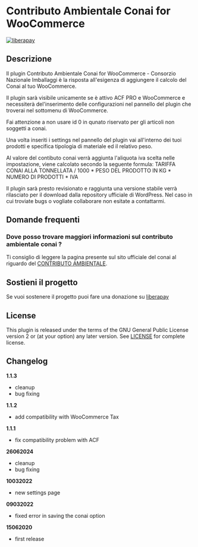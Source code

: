 # Contributo Ambientale Conai for WooCommerce

[![liberapay](https://img.shields.io/liberapay/patrons/riccardodicurti.svg?logo=liberapay 'liberapay')](https://liberapay.com/riccardodicurti/donate)

## Descrizione 

Il plugin Contributo Ambientale Conai for WooCommerce - Consorzio Nazionale Imballaggi è la risposta all'esigenza di aggiungere il calcolo del Conai al tuo WooCommerce. 

Il plugin sarà visibile unicamente se è attivo ACF PRO e WooCommerce e necessiterà del'inserimento delle configurazioni nel pannello del plugin che troverai nel sottomenu di WooCommerce.

Fai attenzione a non usare id 0 in qunato riservato per gli articoli non soggetti a conai. 

Una volta inseriti i settings nel pannello del plugin vai all'interno dei tuoi prodotti e specifica tipologia di materiale ed il relativo peso. 

Al valore del contibuto conai verrà aggiunta l'aliquota iva scelta nelle impostazione, viene calcolato secondo la seguente formula: 
TARIFFA CONAI ALLA TONNELLATA / 1000 * PESO DEL PRODOTTO IN KG * NUMERO DI PRODOTTI * IVA  

Il plugin sarà presto revisionato e raggiunta una versione stabile verrà rilasciato per il download dalla repository ufficiale di WordPress. Nel caso in cui troviate bugs o vogliate collaborare non esitate a contattarmi.  

## Domande frequenti

### Dove posso trovare maggiori informazioni sul contributo ambientale conai ?

Ti consiglio di leggere la pagina presente sul sito ufficiale del conai al riguardo del [CONTRIBUTO AMBIENTALE](http://www.conai.org/imprese/contributo-ambientale/).

## Sostieni il progetto 

Se vuoi sostenere il progetto puoi fare una donazione su [liberapay](https://liberapay.com/riccardodicurti/donate)

## License

This plugin is released under the terms of the GNU General Public License version 2 or (at your option) any later version. See [LICENSE](https://www.gnu.org/licenses/gpl-2.0.html) for complete license.

## Changelog 

**1.1.3**
- cleanup
- bug fixing

**1.1.2**
- add compatibility with WooCommerce Tax

**1.1.1**
- fix compatibility problem with ACF

**26062024**
- cleanup
- bug fixing

**10032022**
- new settings page

**09032022**
- fixed error in saving the conai option

**15062020**
- first release
